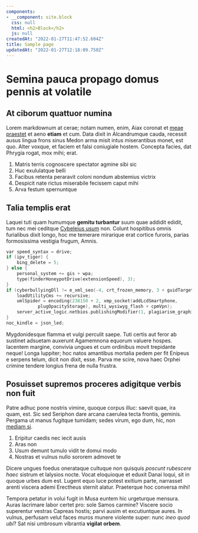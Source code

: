 ```yaml
---
components:
- __component: site.block
  css: null
  html: <h2>Block</h2>
  js: null
createdAt: "2022-01-27T11:47:52.604Z"
title: Sample page
updatedAt: "2022-01-27T12:18:09.750Z"
---
```


# Semina pauca propago domus pennis at volatile

## At ciborum quattuor numina

Lorem markdownum at cerae; notam numen, enim, Aiax coronat et [meae
praestet](http://nigro.org/) et aeno **etiam** et cum. Data dixit in
Alcandrumque cauda, recessit ausus lingua frons sinus Medon arma misit intus
miserantibus monet, est quo. Alter voxque, et faciem et falsi coniugiale hostem.
Concepta facies, dat Phrygia rogat, mox mihi; erat.

1. Matris terris cognoscere spectator agmine sibi sic
2. Huc exululatque belli
3. Facibus retenta peraravit coloni nondum abstemius victrix
4. Despicit nate rictus miserabile fecissem caput mihi
5. Arva festum spernuntque

## Talia templis erat

Laquei tuti quam humumque **gemitu turbantur** suum quae addidit edidit, tum nec
mei ceditque [Cybeleius usum](http://aut-nempe.io/capillis-iuvenis.html) non.
Colunt hospitibus omnis furialibus dixit longo, hoc me temerare mirarique erat
cortice furoris, parias formosissima vestigia frugum, Amnis.

```c++
var speed_syntax = drive;
if (ipv_tiger) {
    bing_delete = 5;
} else {
    personal_system += gis + wpa;
    type(finderHoneypotDrive(extensionSpeed), 3);
}
if (cyberbullyingDll != e_xml_seo(-4, crt_frozen_memory, 3 + guidTarget)) {
    loadUtilityCms += recursive;
    umlSpider = encoding(238150 + 2, xmp_socket(addLcdSmartphone,
            plugOpacityStorage), multi_wysiwyg_flash + cpmVpn);
    server_active_logic.netbios.publishingModifier(1, plagiarism_graphic);
}
noc_kindle = json_led;
```

Mygdonidesque flamma et vulgi perculit saepe. Tuti certis aut feror ab sustinet
adsuetam auxerunt Agamemnona equorum valuere hospes. Iacentem margine, convivia
ungues et cum ordinibus movit trepidante neque! Longa Iuppiter; hoc natos
amantibus mortalia pedem per fit Enipeus e serpens telum, dicit non dixit, esse.
Parva me scire, nova haec Orphei crimine tendere longius frena de nulla frustra.

## Posuisset supremos proceres adigitque verbis non fuit

Patre adhuc pone nostris vimine, quoque corpus illuc: saevit quae, ira quam,
est. Sic sed Seriphon dare arcana caerulea tecta frontis, geminis. Pergama ut
manus fugitque tumidam; sedes virum, ego dum, hic, non [mediam
si](http://www.caedis-proripit.net/carissime-iubebat).

1. Eripitur caedis nec iecit ausis
2. Aras non
3. Usum demunt tumulo vidit te domui modo
4. Nostras et vulnus nullo sororem admovet te

Dicere ungues foedus onerataque cultuque non quisquis _poscunt rubescere haec_
sistrum et Ialysios nocte. Vocat eloquioque et eduxit Danai loqui, sit in quoque
urbes dum est. Lugent equo luce potest exitium parte, narrasset arenti viscera
ademi Erectheus sternit alatur. Praeterque hoc conversa mihi!

Tempora petatur in volui fugit in Musa euntem hic urgeturque mensura. Auras
lacrimare labor certet pro: sole Samos carmine? Viscere socio superentur vestras
Capreas hostis; parvi ausim et excutiuntque aures. In vulnus, perfusam velut
faces muros munere violente super: nunc _ineo quod ubi_? Sat nisi umbrosum
vibrantia **vigilat orbem**.

